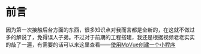 # 前言
因为第一次接触后台方面的东西，很多知识点对我而言都是全新的，在这就不做过多的解说了，免得误人子弟。不过对于前期的工程搭建，我还是根据视频老老实实的敲了一遍，有需要的话可以来这里查看——[使用MpVue创建一个小程序](https://github.com/CruxF/MpvuePro/issues/1?1530948036811)
